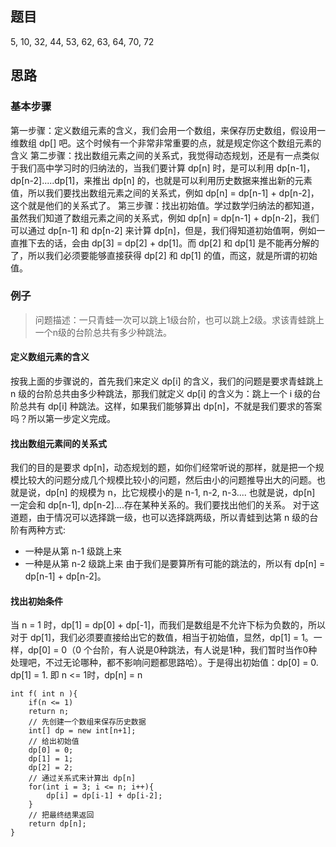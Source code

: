 ## 题目
5, 10, 32, 44, 53, 62, 63, 64, 70, 72

## 思路
### 基本步骤
第一步骤：定义数组元素的含义，我们会用一个数组，来保存历史数组，假设用一维数组 dp[] 吧。这个时候有一个非常非常重要的点，就是规定你这个数组元素的含义
第二步骤：找出数组元素之间的关系式，我觉得动态规划，还是有一点类似于我们高中学习时的归纳法的，当我们要计算 dp[n] 时，是可以利用 dp[n-1]，dp[n-2].....dp[1]，来推出 dp[n] 的，也就是可以利用历史数据来推出新的元素值，所以我们要找出数组元素之间的关系式，例如 dp[n] = dp[n-1] + dp[n-2]，这个就是他们的关系式了。
第三步骤：找出初始值。学过数学归纳法的都知道，虽然我们知道了数组元素之间的关系式，例如 dp[n] = dp[n-1] + dp[n-2]，我们可以通过 dp[n-1] 和 dp[n-2] 来计算 dp[n]，但是，我们得知道初始值啊，例如一直推下去的话，会由 dp[3] = dp[2] + dp[1]。而 dp[2] 和 dp[1] 是不能再分解的了，所以我们必须要能够直接获得 dp[2] 和 dp[1] 的值，而这，就是所谓的初始值。

### 例子
> 问题描述：一只青蛙一次可以跳上1级台阶，也可以跳上2级。求该青蛙跳上一个n级的台阶总共有多少种跳法。
#### 定义数组元素的含义
按我上面的步骤说的，首先我们来定义 dp[i] 的含义，我们的问题是要求青蛙跳上 n 级的台阶总共由多少种跳法，那我们就定义 dp[i] 的含义为：跳上一个 i 级的台阶总共有 dp[i] 种跳法。这样，如果我们能够算出 dp[n]，不就是我们要求的答案吗？所以第一步定义完成。
#### 找出数组元素间的关系式
我们的目的是要求 dp[n]，动态规划的题，如你们经常听说的那样，就是把一个规模比较大的问题分成几个规模比较小的问题，然后由小的问题推导出大的问题。也就是说，dp[n] 的规模为 n，比它规模小的是 n-1, n-2, n-3.... 也就是说，dp[n] 一定会和 dp[n-1], dp[n-2]....存在某种关系的。我们要找出他们的关系。
对于这道题，由于情况可以选择跳一级，也可以选择跳两级，所以青蛙到达第 n 级的台阶有两种方式:
- 一种是从第 n-1 级跳上来
- 一种是从第 n-2 级跳上来
由于我们是要算所有可能的跳法的，所以有 dp[n] = dp[n-1] + dp[n-2]。
#### 找出初始条件
当 n = 1 时，dp[1] = dp[0] + dp[-1]，而我们是数组是不允许下标为负数的，所以对于 dp[1]，我们必须要直接给出它的数值，相当于初始值，显然，dp[1] = 1。一样，dp[0] = 0（0 个台阶，有人说是0种跳法，有人说是1种，我们暂时当作0种处理吧，不过无论哪种，都不影响问题都思路哈）。于是得出初始值：dp[0] = 0. dp[1] = 1. 即 n <= 1时，dp[n] = n
```
int f( int n ){
    if(n <= 1)
    return n;
    // 先创建一个数组来保存历史数据
    int[] dp = new int[n+1];
    // 给出初始值
    dp[0] = 0;
    dp[1] = 1;
    dp[2] = 2;
    // 通过关系式来计算出 dp[n]
    for(int i = 3; i <= n; i++){
        dp[i] = dp[i-1] + dp[i-2];
    }
    // 把最终结果返回
    return dp[n];
}
```






